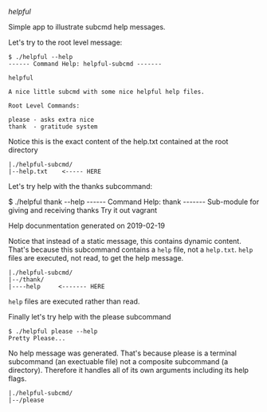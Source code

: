 *helpful*

Simple app to illustrate subcmd help messages.

Let's try to the root level message:

    $ ./helpful --help
    ------ Command Help: helpful-subcmd -------

    helpful

    A nice little subcmd with some nice helpful help files.

    Root Level Commands:

    please - asks extra nice
    thank  - gratitude system

Notice this is the exact content of the help.txt contained at the root
directory

    |./helpful-subcmd/
    |--help.txt    <----- HERE

Let's try help with the thanks subcommand:

   $ ./helpful thank --help
   ------ Command Help: thank -------
   Sub-module for giving and receiving thanks
   Try it out vagrant

   Help docunmentation generated on 2019-02-19

Notice that instead of a static message, this contains dynamic content.
That's because this subcommand contains a `help` file, not a `help.txt`.
`help` files are executed, not read, to get the help message.

    |./helpful-subcmd/
    |--/thank/
    |----help     <------- HERE

`help` files are executed rather than read.

Finally let's try help with the please subcommand

    $ ./helpful please --help
    Pretty Please...

No help message was generated. That's because please is a terminal subcommand
(an exectuable file) not a composite subcommand (a directory). Therefore it
handles all of its own arguments including its help flags.

    |./helpful-subcmd/
    |--/please
